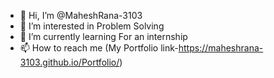 - 👋 Hi, I’m @MaheshRana-3103
- 👀 I’m interested in Problem Solving
- 🌱 I’m currently learning For an internship
- 📫 How to reach me (My Portfolio link-https://maheshrana-3103.github.io/Portfolio/)

<!---
MaheshRana-3103/MaheshRana-3103 is a ✨ special ✨ repository because its `README.md` (this file) appears on your GitHub profile.
You can click the Preview link to take a look at your changes.
--->
